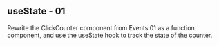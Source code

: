 ## useState - 01

Rewrite the ClickCounter component from Events 01 as a function component, and use the useState hook to track the state of the counter.